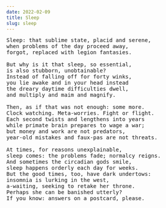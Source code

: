 ```yaml
---
date: 2022-02-09
title: Sleep
slug: sleep
---
```


<pre>
Sleep: that sublime state, placid and serene,
when problems of the day proceed away,
forgot, replaced with legion fantasies.

But why is it that sleep, so essential,
is also stubborn, unobtainable?
Instead of falling off for forty winks,
you lie awake and in your head instead
the dreary daytime difficulties dwell,
and multiply and maim and magnify.

Then, as if that was not enough: some more.
Clock watching. Meta-worries. Fight or flight.
Each second twists and lengthens into years
while primate brain prepares to wage a war;
but money and work are not predators,
year-old mistakes and faux-pas are not threats.

At times, for reasons unexplainable,
sleep comes: the problems fade; normalcy reigns.
And sometimes the circadian gods smile,
sleep happens orderly each day for weeks.
But the good times, too, have dark undertows:
insomnia is lurking in the west,
a-waiting, seeking to retake her throne.
Perhaps she can be banished utterly?
If you know: answers on a postcard, please.
</pre>
